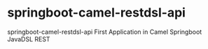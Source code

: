 # springboot-camel-restdsl-api
springboot-camel-restdsl-api
First Application in Camel Springboot JavaDSL REST

